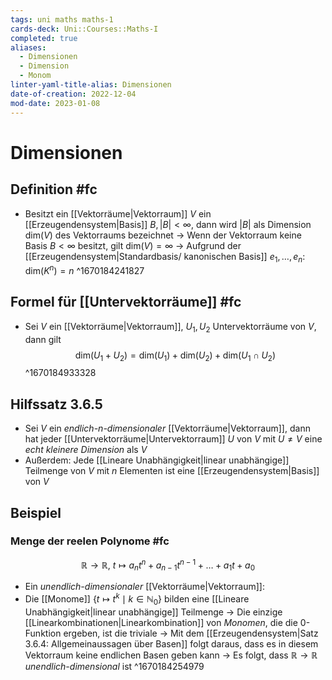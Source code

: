 ```yaml
---
tags: uni maths maths-1
cards-deck: Uni::Courses::Maths-I
completed: true
aliases:
  - Dimensionen
  - Dimension
  - Monom
linter-yaml-title-alias: Dimensionen
date-of-creation: 2022-12-04
mod-date: 2023-01-08
---
```


# Dimensionen

## Definition #fc
- Besitzt ein [[Vektorräume|Vektorraum]] $V$ ein [[Erzeugendensystem|Basis]] $B,|B|<\infty,$ dann wird $|B|$ als Dimension $\text{dim}(V)$ des Vektorraums bezeichnet
	→ Wenn der Vektorraum keine Basis $B<\infty$ besitzt, gilt $\text{dim}(V)=\infty$
	→ Aufgrund der [[Erzeugendensystem|Standardbasis/ kanonischen Basis]] $e_1,\dots,e_n:\quad\text{dim}(K^n)=n$
^1670184241827

## Formel für [[Untervektorräume]] #fc
- Sei $V$ ein [[Vektorräume|Vektorraum]], $U_1,U_2$ Untervektorräume von $V,$ dann gilt $$\text{dim}(U_1+U_2)=\text{dim}(U_1)+\text{dim}(U_2)+\text{dim}(U_1\cap U_2)$$
^1670184933328

## Hilfssatz 3.6.5
- Sei $V$ ein *endlich-$n$-dimensionaler* [[Vektorräume|Vektorraum]], dann hat jeder [[Untervektorräume|Untervektorraum]] $U$ von $V$ mit $U\neq V$ eine *echt kleinere Dimension* als $V$
- Außerdem: Jede [[Lineare Unabhängigkeit|linear unabhängige]] Teilmenge von $V$ mit $n$ Elementen ist eine [[Erzeugendensystem|Basis]] von $V$

## Beispiel

### Menge der reelen Polynome #fc
$$\mathbb{R}\to\mathbb{R},~t\mapsto a_nt^n+a_{n-1}t^{n-1}+\dots+a_1t+a_0$$
- Ein *unendlich-dimensionaler* [[Vektorräume|Vektorraum]]:
- Die [[Monome]] $\{t\mapsto t^k\mid k\in\mathbb{N}_0\}$ bilden eine [[Lineare Unabhängigkeit|linear unabhängige]] Teilmenge
	→ Die einzige [[Linearkombinationen|Linearkombination]] von *Monomen*, die die 0-Funktion ergeben, ist die triviale
	→ Mit dem [[Erzeugendensystem|Satz 3.6.4: Allgemeinaussagen über Basen]] folgt daraus, dass es in diesem Vektorraum keine endlichen Basen geben kann
	→ Es folgt, dass $\mathbb{R}\rightarrow\mathbb{R}$ *unendlich-dimensional* ist
 ^1670184254979
